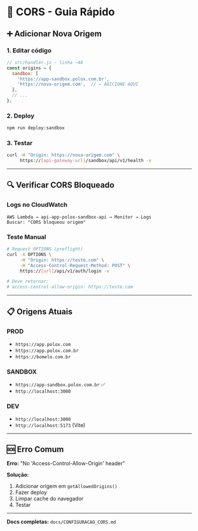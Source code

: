 # 🚀 CORS - Guia Rápido

## ➕ Adicionar Nova Origem

### 1. Editar código
```javascript
// src/handler.js - linha ~40
const origins = {
  sandbox: [
    'https://app-sandbox.polox.com.br',
    'https://nova-origem.com',  // ← ADICIONE AQUI
  ],
  // ...
};
```

### 2. Deploy
```bash
npm run deploy:sandbox
```

### 3. Testar
```bash
curl -H "Origin: https://nova-origem.com" \
     https://[api-gateway-url]/sandbox/api/v1/health -v
```

---

## 🔍 Verificar CORS Bloqueado

### Logs no CloudWatch
```
AWS Lambda → api-app-polox-sandbox-api → Monitor → Logs
Buscar: "CORS bloqueou origem"
```

### Teste Manual
```bash
# Request OPTIONS (preflight)
curl -X OPTIONS \
     -H "Origin: https://teste.com" \
     -H "Access-Control-Request-Method: POST" \
     https://[url]/api/v1/auth/login -v

# Deve retornar:
# access-control-allow-origin: https://teste.com
```

---

## 📋 Origens Atuais

### PROD
- `https://app.polox.com`
- `https://app.polox.com.br`
- `https://bomelo.com.br`

### SANDBOX
- `https://app-sandbox.polox.com.br` ✅
- `http://localhost:3000`

### DEV
- `http://localhost:3000`
- `http://localhost:5173` (Vite)

---

## 🆘 Erro Comum

**Erro:** "No 'Access-Control-Allow-Origin' header"

**Solução:**
1. Adicionar origem em `getAllowedOrigins()`
2. Fazer deploy
3. Limpar cache do navegador
4. Testar

---

**Docs completas:** `docs/CONFIGURACAO_CORS.md`
